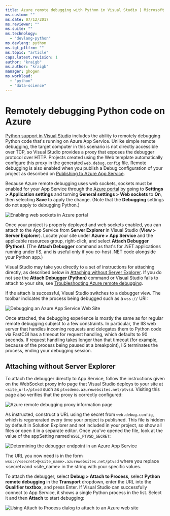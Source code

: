 ```yaml
---
title: Azure remote debugging with Python in Visual Studio | Microsoft Docs
ms.custom: ""
ms.date: 07/12/2017
ms.reviewer: ""
ms.suite: ""
ms.technology: 
  - "devlang-python"
ms.devlang: python
ms.tgt_pltfrm: ""
ms.topic: "article"
caps.latest.revision: 1
author: "kraigb"
ms.author: "kraigb"
manager: ghogen
ms.workload: 
  - "python"
  - "data-science"
---
```


# Remotely debugging Python code on Azure

[Python support in Visual Studio](installation.md) includes the ability to remotely debugging Python code that's running on Azure App Service. Unlike simple remote debugging, the target computer in this scenario is not directly accessible over TCP, so Visual Studio provides a proxy that exposes the debugger protocol over HTTP. Projects created using the Web template automatically configure this proxy in the generated `web.debug.config` file. Remote debugging is also enabled when you publish a Debug configuration of your project as described on [Publishing to Azure App Service](template-web.md#publishing-to-azure-app-service).

Because Azure remote debugging uses web sockets, sockets must be enabled for your App Service through the [Azure portal](https://portal.azure.com) by going to **Settings > Application settings** and turning **General settings > Web sockets** to **On**, then selecting **Save** to apply the change. (Note that the **Debugging** settings do not apply to debugging Python.)

![Enabling web sockets in Azure portal](media/azure-remote-debugging-enable-web-sockets.png)

Once your project is properly deployed and web sockets enabled, you can attach to the App Service from **Server Explorer** in Visual Studio (**View > Server Explorer**). Locate your site under **Azure > App Service** and the applicable resources group, right-click, and select **Attach Debugger (Python)**. (The **Attach Debugger** command as that's for .NET applications running under IIS, and is useful only if you co-host .NET code alongside your Python app.)

Visual Studio may take you directly to a set of instructions for attaching directly, as described below in [Attaching without Server Explorer](#attaching-without-server-explorer). If you do not see the **Attach Debugger (Python)** command or Visual Studio fails to attach to your site, see [Troubleshooting Azure remote debugging](debugging-azure-remote-troubleshooting.md).

If the attach is successful, Visual Studio switches to a debugger view. The toolbar indicates the process being debugged such as a `wss://` URI:

![Debugging an Azure App Service Web Site](media/azure-remote-debugging-attached.png)

Once attached, the debugging experience is mostly the same as for regular remote debugging subject to a few constraints. In particular, the IIS web server that handles incoming requests and delegates them to Python code via FastCGI has a timeout for request handling, which defaults to 90 seconds. If request handling takes longer than that timeout (for example, because of the process being paused at a breakpoint), IIS terminates the process, ending your debugging session. 

## Attaching without Server Explorer

To attach the debugger directly to App Service, follow the instructions given on the WebSocket proxy info page that Visual Studio deploys to your site at `<site_url>/ptvsd` such as `ptvsdemo.azurewebsites.net/ptvsd`. Visiting this page also verifies that the proxy is correctly configured:

![Azure remote debugging proxy information page](media/azure-remote-debugging-proxy-info-page.png)

As instructed, construct a URL using the secret from `web.debug.config`, which is regenerated every time your project is published. This file is hidden by default in Solution Explorer and not included in your project, so show all files or open it in a separate editor. Once you've opened the file, look at the value of the appSetting named `WSGI_PTVSD_SECRET`:

![Determining the debugger endpoint in an Azure App Service](media/azure-remote-debugging-secret.png)

The URL you now need is in the form `wss://<secret>@<site_name>.azurewebsites.net/ptvsd` where you replace &lt;secret&gt;and &lt;site_name&gt; in the string with your specific values.

To attach the debugger, select **Debug > Attach to Process**, select **Python remote debugging** in the **Transport** dropdown, enter the URL into the **Qualifier textbox**, and press Enter. If Visual Studio can successfully connect to App Service, it shows a single Python process in the list. Select it and then **Attach** to start debugging:

![Using Attach to Process dialog to attach to an Azure web site](media/azure-remote-debugging-manual-attach.png)

